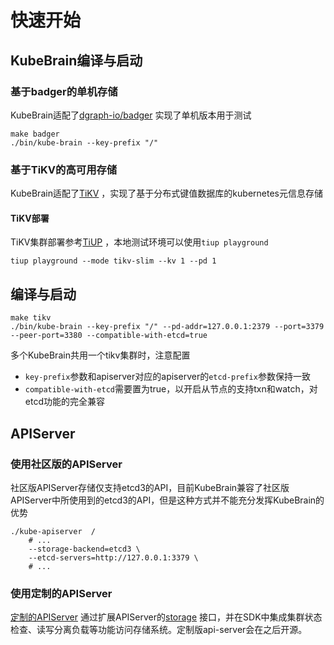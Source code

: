 # 快速开始

## KubeBrain编译与启动

### 基于badger的单机存储

KubeBrain适配了[dgraph-io/badger](https://github.com/dgraph-io/badger) 实现了单机版本用于测试

```shell
make badger
./bin/kube-brain --key-prefix "/"
```

### 基于TiKV的高可用存储

KubeBrain适配了[TiKV](https://github.com/tikv/tikv) ，实现了基于分布式键值数据库的kubernetes元信息存储

#### TiKV部署
TiKV集群部署参考[TiUP](https://docs.pingcap.com/zh/tidb/stable/production-deployment-using-tiup) ，本地测试环境可以使用`tiup playground`
```shell
tiup playground --mode tikv-slim --kv 1 --pd 1
```


## 编译与启动

```shell
make tikv
./bin/kube-brain --key-prefix "/" --pd-addr=127.0.0.1:2379 --port=3379 --peer-port=3380 --compatible-with-etcd=true
```
多个KubeBrain共用一个tikv集群时，注意配置
- `key-prefix`参数和apiserver对应的apiserver的`etcd-prefix`参数保持一致
- `compatible-with-etcd`需要置为true，以开启从节点的支持txn和watch，对etcd功能的完全兼容

## APIServer
### 使用社区版的APIServer
社区版APIServer存储仅支持etcd3的API，目前KubeBrain兼容了社区版APIServer中所使用到的etcd3的API，但是这种方式并不能充分发挥KubeBrain的优势

```shell
./kube-apiserver  /
    # ...
    --storage-backend=etcd3 \
    --etcd-servers=http://127.0.0.1:3379 \
    # ...

```



### 使用定制的APIServer
[定制的APIServer](todo) 通过扩展APIServer的[storage](https://github.com/kubernetes/kubernetes/blob/release-1.18/staging/src/k8s.io/apiserver/pkg/storage/interfaces.go) 接口，并在SDK中集成集群状态检查、读写分离负载等功能访问存储系统。定制版api-server会在之后开源。





